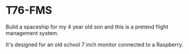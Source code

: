 T76-FMS
=======

Build a spaceship for my 4 year old son and this is a pretend flight management system.

It's designed for an old school 7 inch monitor connected to a Raspberry.

